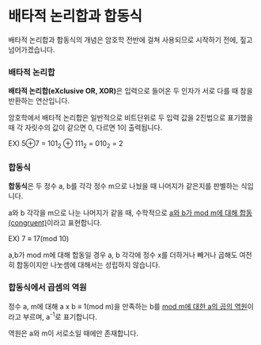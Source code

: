 <h1>배타적 논리합과 합동식</h1>

배타적 논리합과 합동식의 개념은 암호학 전반에 걸쳐 사용되므로 시작하기 전에, 짚고 넘어가겠습니다.

<h3>배타적 논리합</h3>

<b>배타적 논리합(eXclusive OR, XOR)</b>은 입력으로 들어온 두 인자가 서로 다를 때 참을 반환하는 연산입니다.

암호학에서 배타적 논리합은 일반적으로 비트단위로 두 입력 값을 2진법으로 표기했을 때 각 자릿수의 값이 같으면 0, 다르면 1이 출력됩니다.

EX) 5⊕7 = 101<sub>2</sub> ⊕ 111<sub>2</sub> = 010<sub>2</sub> = 2

 <h3>합동식</h3>

<b>합동식</b>은 두 정수 a, b를 각각 정수 m으로 나눴을 때 나머지가 같은지를 판별하는 식입니다.

a와 b 각각을 m으로 나눈 나머지가 같을 때, 수학적으로 <u>a와 b가 mod m에 대해 합동(congruent)</u>이라고 표현합니다.

EX) 7 ≡ 17(mod 10)

a,b가 mod m에 대해 합동일 경우 a, b 각각에 정수 x를 더하거나 빼거나 곱해도 여전히 합동이지만 나눗셈에 대해서는 성립하지 않습니다.

<h3>합동식에서 곱셈의 역원</h3>

정수 a, m에 대해 a x b ≡ 1(mod m)을 만족하는 b를 <u>mod m에 대한 a의 곱의 역원</u>이라고 부르며, a<sup>-1</sup>로 표기합니다.

역원은 a와 m이 서로소일 때에만 존재합니다.

